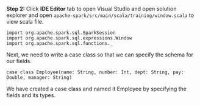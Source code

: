 **Step 2:** Click **IDE Editor** tab to open Visual Studio and open solution explorer and open `apache-spark/src/main/scala/training/window.scala` to view scala file.

```
import org.apache.spark.sql.SparkSession
import org.apache.spark.sql.expressions.Window
import org.apache.spark.sql.functions._
```

Next, we need to write a case class so that we can specify the schema for our fields. 

```
case class Employee(name: String, number: Int, dept: String, pay: Double, manager: String)
```

We have created a case class and named it Employee by specifying the fields and its types.
